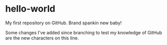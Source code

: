 # hello-world
My first repository on GitHub. Brand spankin new baby!

Some changes I've added since branching to test my knowledge of GitHub are the new characters on this line.
